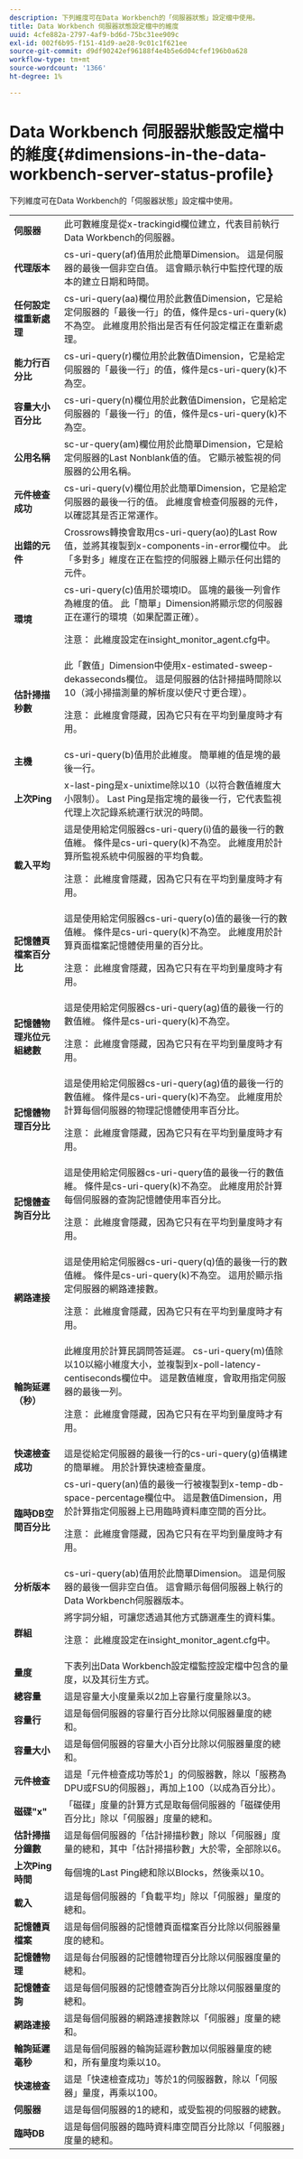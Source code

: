 ```yaml
---
description: 下列維度可在Data Workbench的「伺服器狀態」設定檔中使用。
title: Data Workbench 伺服器狀態設定檔中的維度
uuid: 4cfe882a-2797-4af9-bd6d-75bc31ee909c
exl-id: 002f6b95-f151-41d9-ae28-9c01c1f621ee
source-git-commit: d9df90242ef96188f4e4b5e6d04cfef196b0a628
workflow-type: tm+mt
source-wordcount: '1366'
ht-degree: 1%

---
```


# Data Workbench 伺服器狀態設定檔中的維度{#dimensions-in-the-data-workbench-server-status-profile}

下列維度可在Data Workbench的「伺服器狀態」設定檔中使用。

<table id="table_10DFAD7A0C5946B0A2458F6C08D04FC5"> 
 <tbody> 
  <tr> 
   <td colname="col1"> <b>伺服器</b> </td> 
   <td colname="col2"> 此可數維度是從x-trackingid欄位建立，代表目前執行Data Workbench的伺服器。 </td> 
  </tr> 
  <tr> 
   <td colname="col1"> <b>代理版本</b> </td> 
   <td colname="col2"> cs-uri-query(af)值用於此簡單Dimension。 這是伺服器的最後一個非空白值。 這會顯示執行中監控代理的版本的建立日期和時間。 </td> 
  </tr> 
  <tr> 
   <td colname="col1"> <b>任何設定檔重新處理</b> </td> 
   <td colname="col2"> cs-uri-query(aa)欄位用於此數值Dimension，它是給定伺服器的「最後一行」的值，條件是cs-uri-query(k)不為空。 此維度用於指出是否有任何設定檔正在重新處理。 </td> 
  </tr> 
  <tr> 
   <td colname="col1"> <b>能力行百分比</b> </td> 
   <td colname="col2"> cs-uri-query(r)欄位用於此數值Dimension，它是給定伺服器的「最後一行」的值，條件是cs-uri-query(k)不為空。 </td> 
  </tr> 
  <tr> 
   <td colname="col1"> <b>容量大小百分比</b> </td> 
   <td colname="col2"> cs-uri-query(n)欄位用於此數值Dimension，它是給定伺服器的「最後一行」的值，條件是cs-uri-query(k)不為空。 </td> 
  </tr> 
  <tr> 
   <td colname="col1"> <b>公用名稱</b> </td> 
   <td colname="col2"> sc-ur-query(am)欄位用於此簡單Dimension，它是給定伺服器的Last Nonblank值的值。 它顯示被監視的伺服器的公用名稱。 </td> 
  </tr> 
  <tr> 
   <td colname="col1"> <b>元件檢查成功</b> </td> 
   <td colname="col2"> cs-uri-query(v)欄位用於此簡單Dimension，它是給定伺服器的最後一行的值。 此維度會檢查伺服器的元件，以確認其是否正常運作。 </td> 
  </tr> 
  <tr> 
   <td colname="col1"> <b>出錯的元件</b> </td> 
   <td colname="col2"> Crossrows轉換會取用cs-uri-query(ao)的Last Row值，並將其複製到x-components-in-error欄位中。 此「多對多」維度在正在監控的伺服器上顯示任何出錯的元件。 </td> 
  </tr> 
  <tr> 
   <td colname="col1"> <b>環境</b> </td> 
   <td colname="col2">cs-uri-query(c)值用於環境ID。 區塊的最後一列會作為維度的值。 此「簡單」Dimension將顯示您的伺服器正在運行的環境（如果配置正確）。 <p><p>注意： 此維度設定在insight_monitor_agent.cfg中。 </p></p></td> 
  </tr> 
  <tr> 
   <td colname="col1"> <b>估計掃描秒數</b> </td> 
   <td colname="col2"> 此「數值」Dimension中使用x-estimated-sweep-dekasseconds欄位。 這是伺服器的估計掃描時間除以10（減小掃描測量的解析度以使尺寸更合理）。 <p><p>注意： 此維度會隱藏，因為它只有在平均到量度時才有用。 </p></p></td> 
  </tr> 
  <tr> 
   <td colname="col1"> <b>主機</b> </td> 
   <td colname="col2"> cs-uri-query(b)值用於此維度。 簡單維的值是塊的最後一行。 </td> 
  </tr> 
  <tr> 
   <td colname="col1"> <b>上次Ping</b> </td> 
   <td colname="col2"> x-last-ping是x-unixtime除以10（以符合數值維度大小限制）。 Last Ping是指定塊的最後一行，它代表監視代理上次記錄系統運行狀況的時間。 </td> 
  </tr> 
  <tr> 
   <td colname="col1"> <b>載入平均</b> </td> 
   <td colname="col2"> 這是使用給定伺服器cs-uri-query(i)值的最後一行的數值維。 條件是cs-uri-query(k)不為空。 此維度用於計算所監視系統中伺服器的平均負載。 <p>注意： 此維度會隱藏，因為它只有在平均到量度時才有用。 </p></td> 
  </tr> 
  <tr> 
   <td colname="col1"> <b>記憶體頁檔案百分比</b> </td> 
   <td colname="col2"> 這是使用給定伺服器cs-uri-query(o)值的最後一行的數值維。 條件是cs-uri-query(k)不為空。 此維度用於計算頁面檔案記憶體使用量的百分比。 <p>注意： 此維度會隱藏，因為它只有在平均到量度時才有用。 </p></td> 
  </tr> 
  <tr> 
   <td colname="col1"> <b>記憶體物理兆位元組總數</b> </td> 
   <td colname="col2"> 這是使用給定伺服器cs-uri-query(ag)值的最後一行的數值維。 條件是cs-uri-query(k)不為空。 <p>注意： 此維度會隱藏，因為它只有在平均到量度時才有用。 </p></td> 
  </tr> 
  <tr> 
   <td colname="col1"> <b>記憶體物理百分比</b> </td> 
   <td colname="col2"> 這是使用給定伺服器cs-uri-query(ag)值的最後一行的數值維。 條件是cs-uri-query(k)不為空。 此維度用於計算每個伺服器的物理記憶體使用率百分比。 <p>注意： 此維度會隱藏，因為它只有在平均到量度時才有用。 </p></td> 
  </tr> 
  <tr> 
   <td colname="col1"> <b>記憶體查詢百分比</b> </td> 
   <td colname="col2"> 這是使用給定伺服器cs-uri-query值的最後一行的數值維。 條件是cs-uri-query(k)不為空。 此維度用於計算每個伺服器的查詢記憶體使用率百分比。 <p>注意： 此維度會隱藏，因為它只有在平均到量度時才有用。 </p></td> 
  </tr> 
  <tr> 
   <td colname="col1"> <b>網路連接</b> </td> 
   <td colname="col2"> 這是使用給定伺服器cs-uri-query(q)值的最後一行的數值維。 條件是cs-uri-query(k)不為空。 這用於顯示指定伺服器的網路連接數。 <p>注意： 此維度會隱藏，因為它只有在平均到量度時才有用。 </p></td> 
  </tr> 
  <tr> 
   <td colname="col1"> <b>輪詢延遲（秒）</b> </td> 
   <td colname="col2"> 此維度用於計算民調問答延遲。 cs-uri-query(m)值除以10以縮小維度大小，並複製到x-poll-latency-centiseconds欄位中。 這是數值維度，會取用指定伺服器的最後一列。 <p>注意： 此維度會隱藏，因為它只有在平均到量度時才有用。 </p></td> 
  </tr> 
  <tr> 
   <td colname="col1"> <b>快速檢查成功</b> </td> 
   <td colname="col2"> 這是從給定伺服器的最後一行的cs-uri-query(g)值構建的簡單維。 用於計算快速檢查量度。 </td> 
  </tr> 
  <tr> 
   <td colname="col1"> <b>臨時DB空間百分比</b> </td> 
   <td colname="col2"> cs-uri-query(an)值的最後一行被複製到x-temp-db-space-percentage欄位中。 這是數值Dimension，用於計算指定伺服器上已用臨時資料庫空間的百分比。 <p>注意： 此維度會隱藏，因為它只有在平均到量度時才有用。 </p></td> 
  </tr> 
  <tr> 
   <td colname="col1"> <b>分析版本</b> </td> 
   <td colname="col2"> cs-uri-query(ab)值用於此簡單Dimension。 這是伺服器的最後一個非空白值。 這會顯示每個伺服器上執行的Data Workbench伺服器版本。 </td> 
  </tr> 
  <tr> 
   <td colname="col1"> <b>群組</b> </td> 
   <td colname="col2"> 將字詞分組，可讓您透過其他方式篩選產生的資料集。 <p>注意： 此維度設定在insight_monitor_agent.cfg中。 </p></td> 
  </tr> 
  <tr> 
   <td colname="col1"> <b>量度</b> </td> 
   <td colname="col2"> 下表列出Data Workbench設定檔監控設定檔中包含的量度，以及其衍生方式。 </td> 
  </tr> 
  <tr> 
   <td colname="col1"> <b>總容量</b> </td> 
   <td colname="col2"> 這是容量大小度量乘以2加上容量行度量除以3。 </td> 
  </tr> 
  <tr> 
   <td colname="col1"> <b>容量行</b> </td> 
   <td colname="col2"> 這是每個伺服器的容量行百分比除以伺服器量度的總和。 </td> 
  </tr> 
  <tr> 
   <td colname="col1"> <b>容量大小</b> </td> 
   <td colname="col2"> 這是每個伺服器的容量大小百分比除以伺服器量度的總和。 </td> 
  </tr> 
  <tr> 
   <td colname="col1"> <b>元件檢查</b> </td> 
   <td colname="col2"> 這是「元件檢查成功等於1」的伺服器數，除以「服務為DPU或FSU的伺服器」，再加上100（以成為百分比）。 </td> 
  </tr> 
  <tr> 
   <td colname="col1"> <b>磁碟"x"</b> </td> 
   <td colname="col2"> 「磁碟」度量的計算方式是取每個伺服器的「磁碟使用百分比」除以「伺服器」度量的總和。 </td> 
  </tr> 
  <tr> 
   <td colname="col1"> <b>估計掃描分鐘數</b> </td> 
   <td colname="col2"> 這是每個伺服器的「估計掃描秒數」除以「伺服器」度量的總和，其中「估計掃描秒數」大於零，全部除以6。 </td> 
  </tr> 
  <tr> 
   <td colname="col1"> <b>上次Ping時間</b> </td> 
   <td colname="col2"> 每個塊的Last Ping總和除以Blocks，然後乘以10。 </td> 
  </tr> 
  <tr> 
   <td colname="col1"> <b>載入</b> </td> 
   <td colname="col2"> 這是每個伺服器的「負載平均」除以「伺服器」量度的總和。 </td> 
  </tr> 
  <tr> 
   <td colname="col1"> <b>記憶體頁檔案</b> </td> 
   <td colname="col2"> 這是每個伺服器的記憶體頁面檔案百分比除以伺服器量度的總和。 </td> 
  </tr> 
  <tr> 
   <td colname="col1"> <b>記憶體物理</b> </td> 
   <td colname="col2"> 這是每台伺服器的記憶體物理百分比除以伺服器度量的總和。 </td> 
  </tr> 
  <tr> 
   <td colname="col1"> <b>記憶體查詢</b> </td> 
   <td colname="col2"> 這是每個伺服器的記憶體查詢百分比除以伺服器量度的總和。 </td> 
  </tr> 
  <tr> 
   <td colname="col1"> <b>網路連接</b> </td> 
   <td colname="col2"> 這是每個伺服器的網路連接數除以「伺服器」度量的總和。 </td> 
  </tr> 
  <tr> 
   <td colname="col1"> <b>輪詢延遲毫秒</b> </td> 
   <td colname="col2"> 這是每個伺服器的輪詢延遲秒數加以伺服器量度的總和，所有量度均乘以10。 </td> 
  </tr> 
  <tr> 
   <td colname="col1"> <b>快速檢查</b> </td> 
   <td colname="col2"> 這是「快速檢查成功」等於1的伺服器數，除以「伺服器」量度，再乘以100。 </td> 
  </tr> 
  <tr> 
   <td colname="col1"> <b>伺服器</b> </td> 
   <td colname="col2"> 這是每個伺服器的1的總和，或受監視的伺服器的總數。 </td> 
  </tr> 
  <tr> 
   <td colname="col1"> <b>臨時DB</b> </td> 
   <td colname="col2"> 這是每個伺服器的臨時資料庫空間百分比除以「伺服器」度量的總和。 </td> 
  </tr> 
 </tbody> 
</table>
